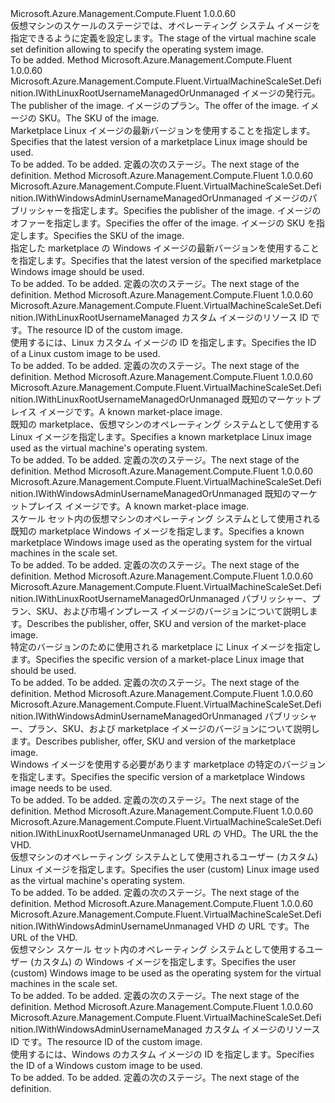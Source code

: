 <Type Name="IWithOS" FullName="Microsoft.Azure.Management.Compute.Fluent.VirtualMachineScaleSet.Definition.IWithOS">
  <TypeSignature Language="C#" Value="public interface IWithOS" />
  <TypeSignature Language="ILAsm" Value=".class public interface auto ansi abstract IWithOS" />
  <TypeSignature Language="DocId" Value="T:Microsoft.Azure.Management.Compute.Fluent.VirtualMachineScaleSet.Definition.IWithOS" />
  <TypeSignature Language="VB.NET" Value="Public Interface IWithOS" />
  <TypeSignature Language="F#" Value="type IWithOS = interface" />
  <AssemblyInfo>
    <AssemblyName>Microsoft.Azure.Management.Compute.Fluent</AssemblyName>
    <AssemblyVersion>1.0.0.60</AssemblyVersion>
  </AssemblyInfo>
  <Interfaces />
  <Docs>
    <summary>
            <span data-ttu-id="42a43-101">仮想マシンのスケールのステージでは、オペレーティング システム イメージを指定できるように定義を設定します。</span><span class="sxs-lookup"><span data-stu-id="42a43-101">The stage of the virtual machine scale set definition allowing to specify the operating system image.</span></span>
            </summary>
    <remarks>To be added.</remarks>
  </Docs>
  <Members>
    <Member MemberName="WithLatestLinuxImage">
      <MemberSignature Language="C#" Value="public Microsoft.Azure.Management.Compute.Fluent.VirtualMachineScaleSet.Definition.IWithLinuxRootUsernameManagedOrUnmanaged WithLatestLinuxImage (string publisher, string offer, string sku);" />
      <MemberSignature Language="ILAsm" Value=".method public hidebysig newslot virtual instance class Microsoft.Azure.Management.Compute.Fluent.VirtualMachineScaleSet.Definition.IWithLinuxRootUsernameManagedOrUnmanaged WithLatestLinuxImage(string publisher, string offer, string sku) cil managed" />
      <MemberSignature Language="DocId" Value="M:Microsoft.Azure.Management.Compute.Fluent.VirtualMachineScaleSet.Definition.IWithOS.WithLatestLinuxImage(System.String,System.String,System.String)" />
      <MemberSignature Language="VB.NET" Value="Public Function WithLatestLinuxImage (publisher As String, offer As String, sku As String) As IWithLinuxRootUsernameManagedOrUnmanaged" />
      <MemberSignature Language="F#" Value="abstract member WithLatestLinuxImage : string * string * string -&gt; Microsoft.Azure.Management.Compute.Fluent.VirtualMachineScaleSet.Definition.IWithLinuxRootUsernameManagedOrUnmanaged" Usage="iWithOS.WithLatestLinuxImage (publisher, offer, sku)" />
      <MemberType>Method</MemberType>
      <AssemblyInfo>
        <AssemblyName>Microsoft.Azure.Management.Compute.Fluent</AssemblyName>
        <AssemblyVersion>1.0.0.60</AssemblyVersion>
      </AssemblyInfo>
      <ReturnValue>
        <ReturnType>Microsoft.Azure.Management.Compute.Fluent.VirtualMachineScaleSet.Definition.IWithLinuxRootUsernameManagedOrUnmanaged</ReturnType>
      </ReturnValue>
      <Parameters>
        <Parameter Name="publisher" Type="System.String" />
        <Parameter Name="offer" Type="System.String" />
        <Parameter Name="sku" Type="System.String" />
      </Parameters>
      <Docs>
        <param name="publisher"><span data-ttu-id="42a43-102">イメージの発行元。</span><span class="sxs-lookup"><span data-stu-id="42a43-102">The publisher of the image.</span></span></param>
        <param name="offer"><span data-ttu-id="42a43-103">イメージのプラン。</span><span class="sxs-lookup"><span data-stu-id="42a43-103">The offer of the image.</span></span></param>
        <param name="sku"><span data-ttu-id="42a43-104">イメージの SKU。</span><span class="sxs-lookup"><span data-stu-id="42a43-104">The SKU of the image.</span></span></param>
        <summary>
            <span data-ttu-id="42a43-105">Marketplace Linux イメージの最新バージョンを使用することを指定します。</span><span class="sxs-lookup"><span data-stu-id="42a43-105">Specifies that the latest version of a marketplace Linux image should be used.</span></span>
            </summary>
        <returns>To be added.</returns>
        <remarks>To be added.</remarks>
        <return><span data-ttu-id="42a43-106">定義の次のステージ。</span><span class="sxs-lookup"><span data-stu-id="42a43-106">The next stage of the definition.</span></span></return>
      </Docs>
    </Member>
    <Member MemberName="WithLatestWindowsImage">
      <MemberSignature Language="C#" Value="public Microsoft.Azure.Management.Compute.Fluent.VirtualMachineScaleSet.Definition.IWithWindowsAdminUsernameManagedOrUnmanaged WithLatestWindowsImage (string publisher, string offer, string sku);" />
      <MemberSignature Language="ILAsm" Value=".method public hidebysig newslot virtual instance class Microsoft.Azure.Management.Compute.Fluent.VirtualMachineScaleSet.Definition.IWithWindowsAdminUsernameManagedOrUnmanaged WithLatestWindowsImage(string publisher, string offer, string sku) cil managed" />
      <MemberSignature Language="DocId" Value="M:Microsoft.Azure.Management.Compute.Fluent.VirtualMachineScaleSet.Definition.IWithOS.WithLatestWindowsImage(System.String,System.String,System.String)" />
      <MemberSignature Language="VB.NET" Value="Public Function WithLatestWindowsImage (publisher As String, offer As String, sku As String) As IWithWindowsAdminUsernameManagedOrUnmanaged" />
      <MemberSignature Language="F#" Value="abstract member WithLatestWindowsImage : string * string * string -&gt; Microsoft.Azure.Management.Compute.Fluent.VirtualMachineScaleSet.Definition.IWithWindowsAdminUsernameManagedOrUnmanaged" Usage="iWithOS.WithLatestWindowsImage (publisher, offer, sku)" />
      <MemberType>Method</MemberType>
      <AssemblyInfo>
        <AssemblyName>Microsoft.Azure.Management.Compute.Fluent</AssemblyName>
        <AssemblyVersion>1.0.0.60</AssemblyVersion>
      </AssemblyInfo>
      <ReturnValue>
        <ReturnType>Microsoft.Azure.Management.Compute.Fluent.VirtualMachineScaleSet.Definition.IWithWindowsAdminUsernameManagedOrUnmanaged</ReturnType>
      </ReturnValue>
      <Parameters>
        <Parameter Name="publisher" Type="System.String" />
        <Parameter Name="offer" Type="System.String" />
        <Parameter Name="sku" Type="System.String" />
      </Parameters>
      <Docs>
        <param name="publisher"><span data-ttu-id="42a43-107">イメージのパブリッシャーを指定します。</span><span class="sxs-lookup"><span data-stu-id="42a43-107">Specifies the publisher of the image.</span></span></param>
        <param name="offer"><span data-ttu-id="42a43-108">イメージのオファーを指定します。</span><span class="sxs-lookup"><span data-stu-id="42a43-108">Specifies the offer of the image.</span></span></param>
        <param name="sku"><span data-ttu-id="42a43-109">イメージの SKU を指定します。</span><span class="sxs-lookup"><span data-stu-id="42a43-109">Specifies the SKU of the image.</span></span></param>
        <summary>
            <span data-ttu-id="42a43-110">指定した marketplace の Windows イメージの最新バージョンを使用することを指定します。</span><span class="sxs-lookup"><span data-stu-id="42a43-110">Specifies that the latest version of the specified marketplace Windows image should be used.</span></span>
            </summary>
        <returns>To be added.</returns>
        <remarks>To be added.</remarks>
        <return><span data-ttu-id="42a43-111">定義の次のステージ。</span><span class="sxs-lookup"><span data-stu-id="42a43-111">The next stage of the definition.</span></span></return>
      </Docs>
    </Member>
    <Member MemberName="WithLinuxCustomImage">
      <MemberSignature Language="C#" Value="public Microsoft.Azure.Management.Compute.Fluent.VirtualMachineScaleSet.Definition.IWithLinuxRootUsernameManaged WithLinuxCustomImage (string customImageId);" />
      <MemberSignature Language="ILAsm" Value=".method public hidebysig newslot virtual instance class Microsoft.Azure.Management.Compute.Fluent.VirtualMachineScaleSet.Definition.IWithLinuxRootUsernameManaged WithLinuxCustomImage(string customImageId) cil managed" />
      <MemberSignature Language="DocId" Value="M:Microsoft.Azure.Management.Compute.Fluent.VirtualMachineScaleSet.Definition.IWithOS.WithLinuxCustomImage(System.String)" />
      <MemberSignature Language="VB.NET" Value="Public Function WithLinuxCustomImage (customImageId As String) As IWithLinuxRootUsernameManaged" />
      <MemberSignature Language="F#" Value="abstract member WithLinuxCustomImage : string -&gt; Microsoft.Azure.Management.Compute.Fluent.VirtualMachineScaleSet.Definition.IWithLinuxRootUsernameManaged" Usage="iWithOS.WithLinuxCustomImage customImageId" />
      <MemberType>Method</MemberType>
      <AssemblyInfo>
        <AssemblyName>Microsoft.Azure.Management.Compute.Fluent</AssemblyName>
        <AssemblyVersion>1.0.0.60</AssemblyVersion>
      </AssemblyInfo>
      <ReturnValue>
        <ReturnType>Microsoft.Azure.Management.Compute.Fluent.VirtualMachineScaleSet.Definition.IWithLinuxRootUsernameManaged</ReturnType>
      </ReturnValue>
      <Parameters>
        <Parameter Name="customImageId" Type="System.String" />
      </Parameters>
      <Docs>
        <param name="customImageId"><span data-ttu-id="42a43-112">カスタム イメージのリソース ID です。</span><span class="sxs-lookup"><span data-stu-id="42a43-112">The resource ID of the custom image.</span></span></param>
        <summary>
            <span data-ttu-id="42a43-113">使用するには、Linux カスタム イメージの ID を指定します。</span><span class="sxs-lookup"><span data-stu-id="42a43-113">Specifies the ID of a Linux custom image to be used.</span></span>
            </summary>
        <returns>To be added.</returns>
        <remarks>To be added.</remarks>
        <return><span data-ttu-id="42a43-114">定義の次のステージ。</span><span class="sxs-lookup"><span data-stu-id="42a43-114">The next stage of the definition.</span></span></return>
      </Docs>
    </Member>
    <Member MemberName="WithPopularLinuxImage">
      <MemberSignature Language="C#" Value="public Microsoft.Azure.Management.Compute.Fluent.VirtualMachineScaleSet.Definition.IWithLinuxRootUsernameManagedOrUnmanaged WithPopularLinuxImage (Microsoft.Azure.Management.Compute.Fluent.KnownLinuxVirtualMachineImage knownImage);" />
      <MemberSignature Language="ILAsm" Value=".method public hidebysig newslot virtual instance class Microsoft.Azure.Management.Compute.Fluent.VirtualMachineScaleSet.Definition.IWithLinuxRootUsernameManagedOrUnmanaged WithPopularLinuxImage(valuetype Microsoft.Azure.Management.Compute.Fluent.KnownLinuxVirtualMachineImage knownImage) cil managed" />
      <MemberSignature Language="DocId" Value="M:Microsoft.Azure.Management.Compute.Fluent.VirtualMachineScaleSet.Definition.IWithOS.WithPopularLinuxImage(Microsoft.Azure.Management.Compute.Fluent.KnownLinuxVirtualMachineImage)" />
      <MemberSignature Language="VB.NET" Value="Public Function WithPopularLinuxImage (knownImage As KnownLinuxVirtualMachineImage) As IWithLinuxRootUsernameManagedOrUnmanaged" />
      <MemberSignature Language="F#" Value="abstract member WithPopularLinuxImage : Microsoft.Azure.Management.Compute.Fluent.KnownLinuxVirtualMachineImage -&gt; Microsoft.Azure.Management.Compute.Fluent.VirtualMachineScaleSet.Definition.IWithLinuxRootUsernameManagedOrUnmanaged" Usage="iWithOS.WithPopularLinuxImage knownImage" />
      <MemberType>Method</MemberType>
      <AssemblyInfo>
        <AssemblyName>Microsoft.Azure.Management.Compute.Fluent</AssemblyName>
        <AssemblyVersion>1.0.0.60</AssemblyVersion>
      </AssemblyInfo>
      <ReturnValue>
        <ReturnType>Microsoft.Azure.Management.Compute.Fluent.VirtualMachineScaleSet.Definition.IWithLinuxRootUsernameManagedOrUnmanaged</ReturnType>
      </ReturnValue>
      <Parameters>
        <Parameter Name="knownImage" Type="Microsoft.Azure.Management.Compute.Fluent.KnownLinuxVirtualMachineImage" />
      </Parameters>
      <Docs>
        <param name="knownImage"><span data-ttu-id="42a43-115">既知のマーケットプレイス イメージです。</span><span class="sxs-lookup"><span data-stu-id="42a43-115">A known market-place image.</span></span></param>
        <summary>
            <span data-ttu-id="42a43-116">既知の marketplace、仮想マシンのオペレーティング システムとして使用する Linux イメージを指定します。</span><span class="sxs-lookup"><span data-stu-id="42a43-116">Specifies a known marketplace Linux image used as the virtual machine's operating system.</span></span>
            </summary>
        <returns>To be added.</returns>
        <remarks>To be added.</remarks>
        <return><span data-ttu-id="42a43-117">定義の次のステージ。</span><span class="sxs-lookup"><span data-stu-id="42a43-117">The next stage of the definition.</span></span></return>
      </Docs>
    </Member>
    <Member MemberName="WithPopularWindowsImage">
      <MemberSignature Language="C#" Value="public Microsoft.Azure.Management.Compute.Fluent.VirtualMachineScaleSet.Definition.IWithWindowsAdminUsernameManagedOrUnmanaged WithPopularWindowsImage (Microsoft.Azure.Management.Compute.Fluent.KnownWindowsVirtualMachineImage knownImage);" />
      <MemberSignature Language="ILAsm" Value=".method public hidebysig newslot virtual instance class Microsoft.Azure.Management.Compute.Fluent.VirtualMachineScaleSet.Definition.IWithWindowsAdminUsernameManagedOrUnmanaged WithPopularWindowsImage(valuetype Microsoft.Azure.Management.Compute.Fluent.KnownWindowsVirtualMachineImage knownImage) cil managed" />
      <MemberSignature Language="DocId" Value="M:Microsoft.Azure.Management.Compute.Fluent.VirtualMachineScaleSet.Definition.IWithOS.WithPopularWindowsImage(Microsoft.Azure.Management.Compute.Fluent.KnownWindowsVirtualMachineImage)" />
      <MemberSignature Language="VB.NET" Value="Public Function WithPopularWindowsImage (knownImage As KnownWindowsVirtualMachineImage) As IWithWindowsAdminUsernameManagedOrUnmanaged" />
      <MemberSignature Language="F#" Value="abstract member WithPopularWindowsImage : Microsoft.Azure.Management.Compute.Fluent.KnownWindowsVirtualMachineImage -&gt; Microsoft.Azure.Management.Compute.Fluent.VirtualMachineScaleSet.Definition.IWithWindowsAdminUsernameManagedOrUnmanaged" Usage="iWithOS.WithPopularWindowsImage knownImage" />
      <MemberType>Method</MemberType>
      <AssemblyInfo>
        <AssemblyName>Microsoft.Azure.Management.Compute.Fluent</AssemblyName>
        <AssemblyVersion>1.0.0.60</AssemblyVersion>
      </AssemblyInfo>
      <ReturnValue>
        <ReturnType>Microsoft.Azure.Management.Compute.Fluent.VirtualMachineScaleSet.Definition.IWithWindowsAdminUsernameManagedOrUnmanaged</ReturnType>
      </ReturnValue>
      <Parameters>
        <Parameter Name="knownImage" Type="Microsoft.Azure.Management.Compute.Fluent.KnownWindowsVirtualMachineImage" />
      </Parameters>
      <Docs>
        <param name="knownImage"><span data-ttu-id="42a43-118">既知のマーケットプレイス イメージです。</span><span class="sxs-lookup"><span data-stu-id="42a43-118">A known market-place image.</span></span></param>
        <summary>
            <span data-ttu-id="42a43-119">スケール セット内の仮想マシンのオペレーティング システムとして使用される既知の marketplace Windows イメージを指定します。</span><span class="sxs-lookup"><span data-stu-id="42a43-119">Specifies a known marketplace Windows image used as the operating system for the virtual machines in the scale set.</span></span>
            </summary>
        <returns>To be added.</returns>
        <remarks>To be added.</remarks>
        <return><span data-ttu-id="42a43-120">定義の次のステージ。</span><span class="sxs-lookup"><span data-stu-id="42a43-120">The next stage of the definition.</span></span></return>
      </Docs>
    </Member>
    <Member MemberName="WithSpecificLinuxImageVersion">
      <MemberSignature Language="C#" Value="public Microsoft.Azure.Management.Compute.Fluent.VirtualMachineScaleSet.Definition.IWithLinuxRootUsernameManagedOrUnmanaged WithSpecificLinuxImageVersion (Microsoft.Azure.Management.Compute.Fluent.Models.ImageReference imageReference);" />
      <MemberSignature Language="ILAsm" Value=".method public hidebysig newslot virtual instance class Microsoft.Azure.Management.Compute.Fluent.VirtualMachineScaleSet.Definition.IWithLinuxRootUsernameManagedOrUnmanaged WithSpecificLinuxImageVersion(class Microsoft.Azure.Management.Compute.Fluent.Models.ImageReference imageReference) cil managed" />
      <MemberSignature Language="DocId" Value="M:Microsoft.Azure.Management.Compute.Fluent.VirtualMachineScaleSet.Definition.IWithOS.WithSpecificLinuxImageVersion(Microsoft.Azure.Management.Compute.Fluent.Models.ImageReference)" />
      <MemberSignature Language="F#" Value="abstract member WithSpecificLinuxImageVersion : Microsoft.Azure.Management.Compute.Fluent.Models.ImageReference -&gt; Microsoft.Azure.Management.Compute.Fluent.VirtualMachineScaleSet.Definition.IWithLinuxRootUsernameManagedOrUnmanaged" Usage="iWithOS.WithSpecificLinuxImageVersion imageReference" />
      <MemberType>Method</MemberType>
      <AssemblyInfo>
        <AssemblyName>Microsoft.Azure.Management.Compute.Fluent</AssemblyName>
        <AssemblyVersion>1.0.0.60</AssemblyVersion>
      </AssemblyInfo>
      <ReturnValue>
        <ReturnType>Microsoft.Azure.Management.Compute.Fluent.VirtualMachineScaleSet.Definition.IWithLinuxRootUsernameManagedOrUnmanaged</ReturnType>
      </ReturnValue>
      <Parameters>
        <Parameter Name="imageReference" Type="Microsoft.Azure.Management.Compute.Fluent.Models.ImageReference" />
      </Parameters>
      <Docs>
        <param name="imageReference"><span data-ttu-id="42a43-121">パブリッシャー、プラン、SKU、および市場インプレース イメージのバージョンについて説明します。</span><span class="sxs-lookup"><span data-stu-id="42a43-121">Describes the publisher, offer, SKU and version of the market-place image.</span></span></param>
        <summary>
            <span data-ttu-id="42a43-122">特定のバージョンのために使用される marketplace に Linux イメージを指定します。</span><span class="sxs-lookup"><span data-stu-id="42a43-122">Specifies the specific version of a market-place Linux image that should be used.</span></span>
            </summary>
        <returns>To be added.</returns>
        <remarks>To be added.</remarks>
        <return><span data-ttu-id="42a43-123">定義の次のステージ。</span><span class="sxs-lookup"><span data-stu-id="42a43-123">The next stage of the definition.</span></span></return>
      </Docs>
    </Member>
    <Member MemberName="WithSpecificWindowsImageVersion">
      <MemberSignature Language="C#" Value="public Microsoft.Azure.Management.Compute.Fluent.VirtualMachineScaleSet.Definition.IWithWindowsAdminUsernameManagedOrUnmanaged WithSpecificWindowsImageVersion (Microsoft.Azure.Management.Compute.Fluent.Models.ImageReference imageReference);" />
      <MemberSignature Language="ILAsm" Value=".method public hidebysig newslot virtual instance class Microsoft.Azure.Management.Compute.Fluent.VirtualMachineScaleSet.Definition.IWithWindowsAdminUsernameManagedOrUnmanaged WithSpecificWindowsImageVersion(class Microsoft.Azure.Management.Compute.Fluent.Models.ImageReference imageReference) cil managed" />
      <MemberSignature Language="DocId" Value="M:Microsoft.Azure.Management.Compute.Fluent.VirtualMachineScaleSet.Definition.IWithOS.WithSpecificWindowsImageVersion(Microsoft.Azure.Management.Compute.Fluent.Models.ImageReference)" />
      <MemberSignature Language="F#" Value="abstract member WithSpecificWindowsImageVersion : Microsoft.Azure.Management.Compute.Fluent.Models.ImageReference -&gt; Microsoft.Azure.Management.Compute.Fluent.VirtualMachineScaleSet.Definition.IWithWindowsAdminUsernameManagedOrUnmanaged" Usage="iWithOS.WithSpecificWindowsImageVersion imageReference" />
      <MemberType>Method</MemberType>
      <AssemblyInfo>
        <AssemblyName>Microsoft.Azure.Management.Compute.Fluent</AssemblyName>
        <AssemblyVersion>1.0.0.60</AssemblyVersion>
      </AssemblyInfo>
      <ReturnValue>
        <ReturnType>Microsoft.Azure.Management.Compute.Fluent.VirtualMachineScaleSet.Definition.IWithWindowsAdminUsernameManagedOrUnmanaged</ReturnType>
      </ReturnValue>
      <Parameters>
        <Parameter Name="imageReference" Type="Microsoft.Azure.Management.Compute.Fluent.Models.ImageReference" />
      </Parameters>
      <Docs>
        <param name="imageReference"><span data-ttu-id="42a43-124">パブリッシャー、プラン、SKU、および marketplace イメージのバージョンについて説明します。</span><span class="sxs-lookup"><span data-stu-id="42a43-124">Describes publisher, offer, SKU and version of the marketplace image.</span></span></param>
        <summary>
            <span data-ttu-id="42a43-125">Windows イメージを使用する必要があります marketplace の特定のバージョンを指定します。</span><span class="sxs-lookup"><span data-stu-id="42a43-125">Specifies the specific version of a marketplace Windows image needs to be used.</span></span>
            </summary>
        <returns>To be added.</returns>
        <remarks>To be added.</remarks>
        <return><span data-ttu-id="42a43-126">定義の次のステージ。</span><span class="sxs-lookup"><span data-stu-id="42a43-126">The next stage of the definition.</span></span></return>
      </Docs>
    </Member>
    <Member MemberName="WithStoredLinuxImage">
      <MemberSignature Language="C#" Value="public Microsoft.Azure.Management.Compute.Fluent.VirtualMachineScaleSet.Definition.IWithLinuxRootUsernameUnmanaged WithStoredLinuxImage (string imageUrl);" />
      <MemberSignature Language="ILAsm" Value=".method public hidebysig newslot virtual instance class Microsoft.Azure.Management.Compute.Fluent.VirtualMachineScaleSet.Definition.IWithLinuxRootUsernameUnmanaged WithStoredLinuxImage(string imageUrl) cil managed" />
      <MemberSignature Language="DocId" Value="M:Microsoft.Azure.Management.Compute.Fluent.VirtualMachineScaleSet.Definition.IWithOS.WithStoredLinuxImage(System.String)" />
      <MemberSignature Language="VB.NET" Value="Public Function WithStoredLinuxImage (imageUrl As String) As IWithLinuxRootUsernameUnmanaged" />
      <MemberSignature Language="F#" Value="abstract member WithStoredLinuxImage : string -&gt; Microsoft.Azure.Management.Compute.Fluent.VirtualMachineScaleSet.Definition.IWithLinuxRootUsernameUnmanaged" Usage="iWithOS.WithStoredLinuxImage imageUrl" />
      <MemberType>Method</MemberType>
      <AssemblyInfo>
        <AssemblyName>Microsoft.Azure.Management.Compute.Fluent</AssemblyName>
        <AssemblyVersion>1.0.0.60</AssemblyVersion>
      </AssemblyInfo>
      <ReturnValue>
        <ReturnType>Microsoft.Azure.Management.Compute.Fluent.VirtualMachineScaleSet.Definition.IWithLinuxRootUsernameUnmanaged</ReturnType>
      </ReturnValue>
      <Parameters>
        <Parameter Name="imageUrl" Type="System.String" />
      </Parameters>
      <Docs>
        <param name="imageUrl"><span data-ttu-id="42a43-127">URL の VHD。</span><span class="sxs-lookup"><span data-stu-id="42a43-127">The URL the the VHD.</span></span></param>
        <summary>
            <span data-ttu-id="42a43-128">仮想マシンのオペレーティング システムとして使用されるユーザー (カスタム) Linux イメージを指定します。</span><span class="sxs-lookup"><span data-stu-id="42a43-128">Specifies the user (custom) Linux image used as the virtual machine's operating system.</span></span>
            </summary>
        <returns>To be added.</returns>
        <remarks>To be added.</remarks>
        <return><span data-ttu-id="42a43-129">定義の次のステージ。</span><span class="sxs-lookup"><span data-stu-id="42a43-129">The next stage of the definition.</span></span></return>
      </Docs>
    </Member>
    <Member MemberName="WithStoredWindowsImage">
      <MemberSignature Language="C#" Value="public Microsoft.Azure.Management.Compute.Fluent.VirtualMachineScaleSet.Definition.IWithWindowsAdminUsernameUnmanaged WithStoredWindowsImage (string imageUrl);" />
      <MemberSignature Language="ILAsm" Value=".method public hidebysig newslot virtual instance class Microsoft.Azure.Management.Compute.Fluent.VirtualMachineScaleSet.Definition.IWithWindowsAdminUsernameUnmanaged WithStoredWindowsImage(string imageUrl) cil managed" />
      <MemberSignature Language="DocId" Value="M:Microsoft.Azure.Management.Compute.Fluent.VirtualMachineScaleSet.Definition.IWithOS.WithStoredWindowsImage(System.String)" />
      <MemberSignature Language="VB.NET" Value="Public Function WithStoredWindowsImage (imageUrl As String) As IWithWindowsAdminUsernameUnmanaged" />
      <MemberSignature Language="F#" Value="abstract member WithStoredWindowsImage : string -&gt; Microsoft.Azure.Management.Compute.Fluent.VirtualMachineScaleSet.Definition.IWithWindowsAdminUsernameUnmanaged" Usage="iWithOS.WithStoredWindowsImage imageUrl" />
      <MemberType>Method</MemberType>
      <AssemblyInfo>
        <AssemblyName>Microsoft.Azure.Management.Compute.Fluent</AssemblyName>
        <AssemblyVersion>1.0.0.60</AssemblyVersion>
      </AssemblyInfo>
      <ReturnValue>
        <ReturnType>Microsoft.Azure.Management.Compute.Fluent.VirtualMachineScaleSet.Definition.IWithWindowsAdminUsernameUnmanaged</ReturnType>
      </ReturnValue>
      <Parameters>
        <Parameter Name="imageUrl" Type="System.String" />
      </Parameters>
      <Docs>
        <param name="imageUrl"><span data-ttu-id="42a43-130">VHD の URL です。</span><span class="sxs-lookup"><span data-stu-id="42a43-130">The URL of the VHD.</span></span></param>
        <summary>
            <span data-ttu-id="42a43-131">仮想マシン スケール セット内のオペレーティング システムとして使用するユーザー (カスタム) の Windows イメージを指定します。</span><span class="sxs-lookup"><span data-stu-id="42a43-131">Specifies the user (custom) Windows image to be used as the operating system for the virtual machines in the scale set.</span></span>
            </summary>
        <returns>To be added.</returns>
        <remarks>To be added.</remarks>
        <return><span data-ttu-id="42a43-132">定義の次のステージ。</span><span class="sxs-lookup"><span data-stu-id="42a43-132">The next stage of the definition.</span></span></return>
      </Docs>
    </Member>
    <Member MemberName="WithWindowsCustomImage">
      <MemberSignature Language="C#" Value="public Microsoft.Azure.Management.Compute.Fluent.VirtualMachineScaleSet.Definition.IWithWindowsAdminUsernameManaged WithWindowsCustomImage (string customImageId);" />
      <MemberSignature Language="ILAsm" Value=".method public hidebysig newslot virtual instance class Microsoft.Azure.Management.Compute.Fluent.VirtualMachineScaleSet.Definition.IWithWindowsAdminUsernameManaged WithWindowsCustomImage(string customImageId) cil managed" />
      <MemberSignature Language="DocId" Value="M:Microsoft.Azure.Management.Compute.Fluent.VirtualMachineScaleSet.Definition.IWithOS.WithWindowsCustomImage(System.String)" />
      <MemberSignature Language="VB.NET" Value="Public Function WithWindowsCustomImage (customImageId As String) As IWithWindowsAdminUsernameManaged" />
      <MemberSignature Language="F#" Value="abstract member WithWindowsCustomImage : string -&gt; Microsoft.Azure.Management.Compute.Fluent.VirtualMachineScaleSet.Definition.IWithWindowsAdminUsernameManaged" Usage="iWithOS.WithWindowsCustomImage customImageId" />
      <MemberType>Method</MemberType>
      <AssemblyInfo>
        <AssemblyName>Microsoft.Azure.Management.Compute.Fluent</AssemblyName>
        <AssemblyVersion>1.0.0.60</AssemblyVersion>
      </AssemblyInfo>
      <ReturnValue>
        <ReturnType>Microsoft.Azure.Management.Compute.Fluent.VirtualMachineScaleSet.Definition.IWithWindowsAdminUsernameManaged</ReturnType>
      </ReturnValue>
      <Parameters>
        <Parameter Name="customImageId" Type="System.String" />
      </Parameters>
      <Docs>
        <param name="customImageId"><span data-ttu-id="42a43-133">カスタム イメージのリソース ID です。</span><span class="sxs-lookup"><span data-stu-id="42a43-133">The resource ID of the custom image.</span></span></param>
        <summary>
            <span data-ttu-id="42a43-134">使用するには、Windows のカスタム イメージの ID を指定します。</span><span class="sxs-lookup"><span data-stu-id="42a43-134">Specifies the ID of a Windows custom image to be used.</span></span>
            </summary>
        <returns>To be added.</returns>
        <remarks>To be added.</remarks>
        <return><span data-ttu-id="42a43-135">定義の次のステージ。</span><span class="sxs-lookup"><span data-stu-id="42a43-135">The next stage of the definition.</span></span></return>
      </Docs>
    </Member>
  </Members>
</Type>